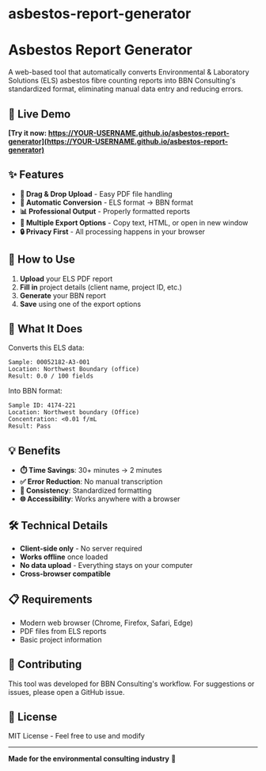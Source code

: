 # asbestos-report-generator

# Asbestos Report Generator

A web-based tool that automatically converts Environmental & Laboratory Solutions (ELS) asbestos fibre counting reports into BBN Consulting's standardized format, eliminating manual data entry and reducing errors.

## 🚀 Live Demo

**[Try it now: https://YOUR-USERNAME.github.io/asbestos-report-generator](https://YOUR-USERNAME.github.io/asbestos-report-generator)**

## ✨ Features

- **📁 Drag & Drop Upload** - Easy PDF file handling
- **🔄 Automatic Conversion** - ELS format → BBN format
- **📊 Professional Output** - Properly formatted reports
- **💾 Multiple Export Options** - Copy text, HTML, or open in new window
- **🔒 Privacy First** - All processing happens in your browser

## 📖 How to Use

1. **Upload** your ELS PDF report
2. **Fill in** project details (client name, project ID, etc.)
3. **Generate** your BBN report
4. **Save** using one of the export options

## 🎯 What It Does

Converts this ELS data:
```
Sample: 00052182-A3-001
Location: Northwest Boundary (office)  
Result: 0.0 / 100 fields
```

Into BBN format:
```
Sample ID: 4174-221
Location: Northwest boundary (Office)
Concentration: <0.01 f/mL
Result: Pass
```

## 💡 Benefits

- **⏱️ Time Savings**: 30+ minutes → 2 minutes
- **✅ Error Reduction**: No manual transcription
- **📏 Consistency**: Standardized formatting
- **🌐 Accessibility**: Works anywhere with a browser

## 🛠️ Technical Details

- **Client-side only** - No server required
- **Works offline** once loaded
- **No data upload** - Everything stays on your computer
- **Cross-browser compatible**

## 📋 Requirements

- Modern web browser (Chrome, Firefox, Safari, Edge)
- PDF files from ELS reports
- Basic project information

## 🤝 Contributing

This tool was developed for BBN Consulting's workflow. For suggestions or issues, please open a GitHub issue.

## 📄 License

MIT License - Feel free to use and modify

---

**Made for the environmental consulting industry** 🌿
